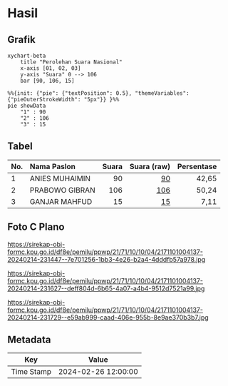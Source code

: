 # Hasil

## Grafik

```mermaid
xychart-beta
    title "Perolehan Suara Nasional"
    x-axis [01, 02, 03]
    y-axis "Suara" 0 --> 106
    bar [90, 106, 15]
```

```mermaid
%%{init: {"pie": {"textPosition": 0.5}, "themeVariables": {"pieOuterStrokeWidth": "5px"}} }%%
pie showData
    "1" : 90
    "2" : 106
    "3" : 15
```

## Tabel

| No. | Nama Paslon    | Suara | Suara (raw) | Persentase |
|:--- |:-------------- | -----:| -----------:| ----------:|
| 1   | ANIES MUHAIMIN | 90    | [90][p-1]   | 42,65      |
| 2   | PRABOWO GIBRAN | 106   | [106][p-2]  | 50,24      |
| 3   | GANJAR MAHFUD  | 15    | [15][p-3]   | 7,11       |


[p-1]: https://github.com/gigit-pemilu/pemilu-2024/blob/main/pilpres/hitung-suara/sub/21-kepulauan-riau/sub/71-kota-batam/sub/10-batam-kota/sub/1004-belian/sub/137-tps/sub/paslon-1.txt
[p-2]: https://github.com/gigit-pemilu/pemilu-2024/blob/main/pilpres/hitung-suara/sub/21-kepulauan-riau/sub/71-kota-batam/sub/10-batam-kota/sub/1004-belian/sub/137-tps/sub/paslon-2.txt
[p-3]: https://github.com/gigit-pemilu/pemilu-2024/blob/main/pilpres/hitung-suara/sub/21-kepulauan-riau/sub/71-kota-batam/sub/10-batam-kota/sub/1004-belian/sub/137-tps/sub/paslon-3.txt

## Foto C Plano

https://sirekap-obj-formc.kpu.go.id/df8e/pemilu/ppwp/21/71/10/10/04/2171101004137-20240214-231447--7e701256-1bb3-4e26-b2a4-4dddfb57a978.jpg

https://sirekap-obj-formc.kpu.go.id/df8e/pemilu/ppwp/21/71/10/10/04/2171101004137-20240214-231627--deff804d-6b65-4a07-a4b4-9512d7521a99.jpg

https://sirekap-obj-formc.kpu.go.id/df8e/pemilu/ppwp/21/71/10/10/04/2171101004137-20240214-231729--e59ab999-caad-406e-955b-8e9ae370b3b7.jpg


## Metadata

| Key        | Value               |
| ---------- | ------------------- |
| Time Stamp | 2024-02-26 12:00:00 |



